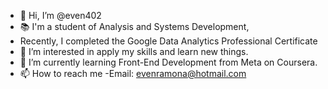 - 👋 Hi, I’m @even402
- 📚 I'm a student of Analysis and Systems Development,
- Recently, I completed the Google Data Analytics Professional Certificate
- 👀 I’m interested in apply my skills and learn new things.
- 🌱 I’m currently learning Front-End Development from Meta on Coursera.
- 📫 How to reach me -Email: evenramona@hotmail.com

<!---
even402/even402 is a ✨ special ✨ repository because its `README.md` (this file) appears on your GitHub profile.
You can click the Preview link to take a look at your changes.
--->
